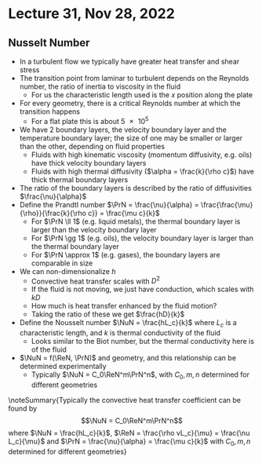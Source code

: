 # Lecture 31, Nov 28, 2022

## Nusselt Number

* In a turbulent flow we typically have greater heat transfer and shear stress
* The transition point from laminar to turbulent depends on the Reynolds number, the ratio of inertia to viscosity in the fluid
	* For us the characteristic length used is the $x$ position along the plate
* For every geometry, there is a critical Reynolds number at which the transition happens
	* For a flat plate this is about $\num{5e5}$
* We have 2 boundary layers, the velocity boundary layer and the temperature boundary layer; the size of one may be smaller or larger than the other, depending on fluid properties
	* Fluids with high kinematic viscosity (momentum diffusivity, e.g. oils) have thick velocity boundary layers
	* Fluids with high thermal diffusivity ($\alpha = \frac{k}{\rho c}$) have thick thermal boundary layers
* The ratio of the boundary layers is described by the ratio of diffusivities $\frac{\nu}{\alpha}$
* Define the Prandtl number $\PrN = \frac{\nu}{\alpha} = \frac{\frac{\mu}{\rho}}{\frac{k}{\rho c}} = \frac{\mu c}{k}$
	* For $\PrN \ll 1$ (e.g. liquid metals), the thermal boundary layer is larger than the velocity boundary layer
	* For $\PrN \gg 1$ (e.g. oils), the velocity boundary layer is larger than the thermal boundary layer
	* For $\PrN \approx 1$ (e.g. gases), the boundary layers are comparable in size
* We can non-dimensionalize $h$
	* Convective heat transfer scales with $D^2$
	* If the fluid is not moving, we just have conduction, which scales with $kD$
	* How much is heat transfer enhanced by the fluid motion?
	* Taking the ratio of these we get $\frac{hD}{k}$
* Define the Nousselt number $\NuN = \frac{hL_c}{k}$ where $L_c$ is a characteristic length, and $k$ is thermal conductivity of the fluid
	* Looks similar to the Biot number, but the thermal conductivity here is of the fluid
* $\NuN = f(\ReN, \PrN)$ and geometry, and this relationship can be determined experimentally
	* Typically $\NuN = C_0\ReN^m\PrN^n$, with $C_0, m, n$ determined for different geometries

\noteSummary{Typically the convective heat transfer coefficient can be found by $$\NuN = C_0\ReN^m\PrN^n$$ where $\NuN = \frac{hL_c}{k}$, $\ReN = \frac{\rho vL_c}{\mu} = \frac{\nu L_c}{\mu}$ and $\PrN = \frac{\nu}{\alpha} = \frac{\mu c}{k}$ with $C_0, m, n$ determined for different geometries}

